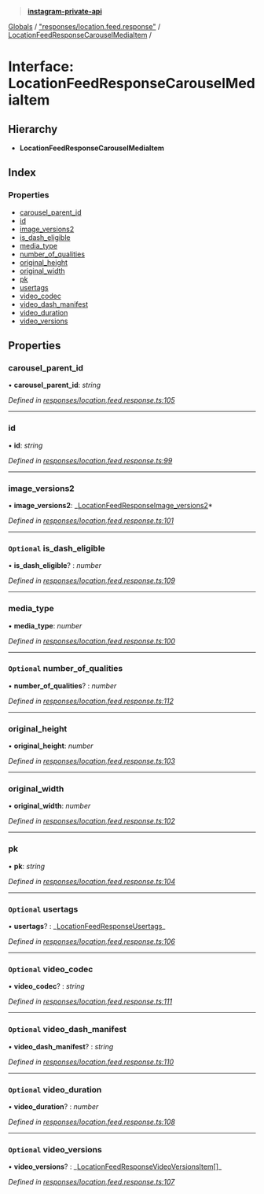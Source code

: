 > **[instagram-private-api](../README.md)**

[Globals](../README.md) / ["responses/location.feed.response"](../modules/_responses_location_feed_response_.md) / [LocationFeedResponseCarouselMediaItem](_responses_location_feed_response_.locationfeedresponsecarouselmediaitem.md) /

# Interface: LocationFeedResponseCarouselMediaItem

## Hierarchy

- **LocationFeedResponseCarouselMediaItem**

## Index

### Properties

- [carousel_parent_id](_responses_location_feed_response_.locationfeedresponsecarouselmediaitem.md#carousel_parent_id)
- [id](_responses_location_feed_response_.locationfeedresponsecarouselmediaitem.md#id)
- [image_versions2](_responses_location_feed_response_.locationfeedresponsecarouselmediaitem.md#image_versions2)
- [is_dash_eligible](_responses_location_feed_response_.locationfeedresponsecarouselmediaitem.md#optional-is_dash_eligible)
- [media_type](_responses_location_feed_response_.locationfeedresponsecarouselmediaitem.md#media_type)
- [number_of_qualities](_responses_location_feed_response_.locationfeedresponsecarouselmediaitem.md#optional-number_of_qualities)
- [original_height](_responses_location_feed_response_.locationfeedresponsecarouselmediaitem.md#original_height)
- [original_width](_responses_location_feed_response_.locationfeedresponsecarouselmediaitem.md#original_width)
- [pk](_responses_location_feed_response_.locationfeedresponsecarouselmediaitem.md#pk)
- [usertags](_responses_location_feed_response_.locationfeedresponsecarouselmediaitem.md#optional-usertags)
- [video_codec](_responses_location_feed_response_.locationfeedresponsecarouselmediaitem.md#optional-video_codec)
- [video_dash_manifest](_responses_location_feed_response_.locationfeedresponsecarouselmediaitem.md#optional-video_dash_manifest)
- [video_duration](_responses_location_feed_response_.locationfeedresponsecarouselmediaitem.md#optional-video_duration)
- [video_versions](_responses_location_feed_response_.locationfeedresponsecarouselmediaitem.md#optional-video_versions)

## Properties

### carousel_parent_id

• **carousel_parent_id**: _string_

_Defined in [responses/location.feed.response.ts:105](https://github.com/realinstadude/instagram-private-api/blob/4ae8fec/src/responses/location.feed.response.ts#L105)_

---

### id

• **id**: _string_

_Defined in [responses/location.feed.response.ts:99](https://github.com/realinstadude/instagram-private-api/blob/4ae8fec/src/responses/location.feed.response.ts#L99)_

---

### image_versions2

• **image_versions2**: _[LocationFeedResponseImage_versions2](\_responses_location_feed_response_.locationfeedresponseimage*versions2.md)*

_Defined in [responses/location.feed.response.ts:101](https://github.com/realinstadude/instagram-private-api/blob/4ae8fec/src/responses/location.feed.response.ts#L101)_

---

### `Optional` is_dash_eligible

• **is_dash_eligible**? : _number_

_Defined in [responses/location.feed.response.ts:109](https://github.com/realinstadude/instagram-private-api/blob/4ae8fec/src/responses/location.feed.response.ts#L109)_

---

### media_type

• **media_type**: _number_

_Defined in [responses/location.feed.response.ts:100](https://github.com/realinstadude/instagram-private-api/blob/4ae8fec/src/responses/location.feed.response.ts#L100)_

---

### `Optional` number_of_qualities

• **number_of_qualities**? : _number_

_Defined in [responses/location.feed.response.ts:112](https://github.com/realinstadude/instagram-private-api/blob/4ae8fec/src/responses/location.feed.response.ts#L112)_

---

### original_height

• **original_height**: _number_

_Defined in [responses/location.feed.response.ts:103](https://github.com/realinstadude/instagram-private-api/blob/4ae8fec/src/responses/location.feed.response.ts#L103)_

---

### original_width

• **original_width**: _number_

_Defined in [responses/location.feed.response.ts:102](https://github.com/realinstadude/instagram-private-api/blob/4ae8fec/src/responses/location.feed.response.ts#L102)_

---

### pk

• **pk**: _string_

_Defined in [responses/location.feed.response.ts:104](https://github.com/realinstadude/instagram-private-api/blob/4ae8fec/src/responses/location.feed.response.ts#L104)_

---

### `Optional` usertags

• **usertags**? : _[LocationFeedResponseUsertags](\_responses_location_feed_response_.locationfeedresponseusertags.md)\_

_Defined in [responses/location.feed.response.ts:106](https://github.com/realinstadude/instagram-private-api/blob/4ae8fec/src/responses/location.feed.response.ts#L106)_

---

### `Optional` video_codec

• **video_codec**? : _string_

_Defined in [responses/location.feed.response.ts:111](https://github.com/realinstadude/instagram-private-api/blob/4ae8fec/src/responses/location.feed.response.ts#L111)_

---

### `Optional` video_dash_manifest

• **video_dash_manifest**? : _string_

_Defined in [responses/location.feed.response.ts:110](https://github.com/realinstadude/instagram-private-api/blob/4ae8fec/src/responses/location.feed.response.ts#L110)_

---

### `Optional` video_duration

• **video_duration**? : _number_

_Defined in [responses/location.feed.response.ts:108](https://github.com/realinstadude/instagram-private-api/blob/4ae8fec/src/responses/location.feed.response.ts#L108)_

---

### `Optional` video_versions

• **video_versions**? : _[LocationFeedResponseVideoVersionsItem](\_responses_location_feed_response_.locationfeedresponsevideoversionsitem.md)[]\_

_Defined in [responses/location.feed.response.ts:107](https://github.com/realinstadude/instagram-private-api/blob/4ae8fec/src/responses/location.feed.response.ts#L107)_
